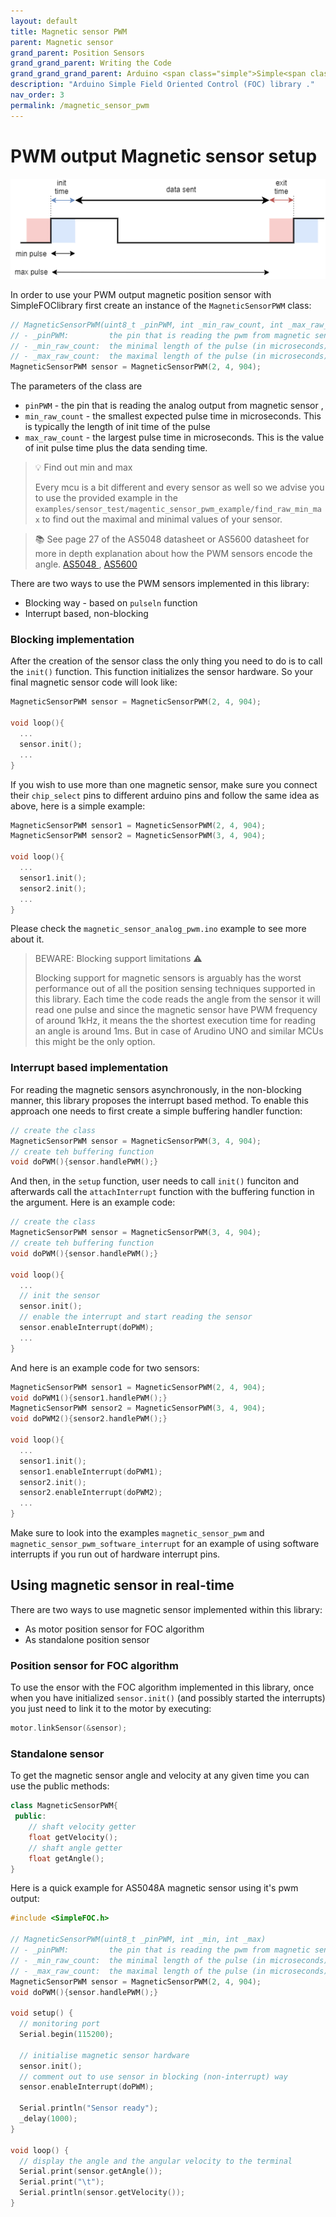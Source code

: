 ```yaml
---
layout: default
title: Magnetic sensor PWM
parent: Magnetic sensor
grand_parent: Position Sensors
grand_grand_parent: Writing the Code
grand_grand_grand_parent: Arduino <span class="simple">Simple<span class="foc">FOC</span>library</span>
description: "Arduino Simple Field Oriented Control (FOC) library ."
nav_order: 3
permalink: /magnetic_sensor_pwm
---
```



# PWM output Magnetic sensor setup
<img src="./extras/Images/pwm_sensor.png">

In order to use your PWM output magnetic position sensor with <span class="simple">Simple<span class="foc">FOC</span>library</span> first create an instance of the `MagneticSensorPWM` class:
```cpp
// MagneticSensorPWM(uint8_t _pinPWM, int _min_raw_count, int _max_raw_count)
// - _pinPWM:         the pin that is reading the pwm from magnetic sensor
// - _min_raw_count:  the minimal length of the pulse (in microseconds)
// - _max_raw_count:  the maximal length of the pulse (in microseconds)
MagneticSensorPWM sensor = MagneticSensorPWM(2, 4, 904);
```

The parameters of the class are
- `pinPWM` - the pin that is reading the analog output from magnetic sensor , 
- `min_raw_count` - the smallest expected pulse time in microseconds. This is typically the length of init time of the pulse
- `max_raw_count` - the largest pulse time in microseconds. This is the value of init pulse time plus the data sending time.

<blockquote class="info"> <p class="heading"> 💡 Find out min and max</p>
Every mcu is a bit different and every sensor as well so we advise you to use the provided example in the <code class="highlighter-rouge">examples/sensor_test/magentic_sensor_pwm_example/find_raw_min_max</code> to find out the maximal and minimal values of your sensor.
</blockquote>

<blockquote class="info"> 📚 See page 27 of the AS5048 datasheet or AS5600 datasheet for more in depth explanation about how the PWM sensors encode the angle. <a href="https://ams.com/documents/20143/36005/AS5048_DS000298_4-00.pdf">AS5048 </a>, <a href="https://ams.com/documents/20143/36005/AS5600_DS000365_5-00.pdf">AS5600</a>   </blockquote>


There are two ways to use the PWM sensors implemented in this library:
- Blocking way - based on `pulseln` function
- Interrupt based, non-blocking


### Blocking implementation

After the creation of the sensor class the only thing you need to do is to call the `init()` function. This function initializes the sensor hardware. So your final magnetic sensor code will look like:
```cpp
MagneticSensorPWM sensor = MagneticSensorPWM(2, 4, 904);

void loop(){
  ...
  sensor.init();
  ...
}
```

If you wish to use more than one magnetic sensor, make sure you connect their `chip_select` pins to different arduino pins and follow the same idea as above, here is a simple example:
```cpp
MagneticSensorPWM sensor1 = MagneticSensorPWM(2, 4, 904);
MagneticSensorPWM sensor2 = MagneticSensorPWM(3, 4, 904);

void loop(){
  ...
  sensor1.init();
  sensor2.init();
  ...
}
```
Please check the `magnetic_sensor_analog_pwm.ino` example to see more about it.

<blockquote class="warning">
<p class="heading">BEWARE: Blocking support limitations ⚠️</p>
Blocking support for magnetic sensors is arguably has the worst performance out of all the  position sensing techniques supported in this library. Each time the code reads the angle from the sensor it will read one pulse and since the magnetic sensor have PWM frequency of around 1kHz, it means the the shortest execution time for reading an angle is around 1ms. 
But in case of Arudino UNO and similar MCUs this might be the only option.
</blockquote>

### Interrupt based implementation

For reading the magnetic sensors asynchronously, in the non-blocking manner, this library proposes the interrupt based method. To enable this approach one needs to first create a simple buffering handler function:
```cpp
// create the class
MagneticSensorPWM sensor = MagneticSensorPWM(3, 4, 904);
// create teh buffering function
void doPWM(){sensor.handlePWM();}
```

And then, in the `setup` function, user needs to call `init()` funciton and afterwards call the `attachInterrupt` function with the buffering function in the argument. Here is an example code: 
```cpp
// create the class
MagneticSensorPWM sensor = MagneticSensorPWM(3, 4, 904);
// create teh buffering function
void doPWM(){sensor.handlePWM();}

void loop(){
  ...
  // init the sensor
  sensor.init();
  // enable the interrupt and start reading the sensor
  sensor.enableInterrupt(doPWM);
  ...
}
```
And here is an example code for two sensors:
```cpp
MagneticSensorPWM sensor1 = MagneticSensorPWM(2, 4, 904);
void doPWM1(){sensor1.handlePWM();} 
MagneticSensorPWM sensor2 = MagneticSensorPWM(3, 4, 904);
void doPWM2(){sensor2.handlePWM();}

void loop(){
  ...
  sensor1.init();  
  sensor1.enableInterrupt(doPWM1);
  sensor2.init();  
  sensor2.enableInterrupt(doPWM2);
  ...
}
```
Make sure to look into the examples `magnetic_sensor_pwm` and `magnetic_sensor_pwm_software_interrupt` for an example of using software interrupts if you run out of hardware interrupt pins. 


## Using magnetic sensor in real-time

There are two ways to use magnetic sensor implemented within this library:
- As motor position sensor for FOC algorithm
- As standalone position sensor

### Position sensor for FOC algorithm

To use the ensor with the FOC algorithm implemented in this library, once when you have initialized `sensor.init()` (and possibly started the interrupts) you just need to link it to the motor by executing:
```cpp
motor.linkSensor(&sensor);
```

### Standalone sensor 

To get the magnetic sensor angle and velocity at any given time you can use the public methods:
```cpp
class MagneticSensorPWM{
 public:
    // shaft velocity getter
    float getVelocity();
  	// shaft angle getter
    float getAngle();
}
```

Here is a quick example for AS5048A magnetic sensor using it's pwm output:
```cpp
#include <SimpleFOC.h>

// MagneticSensorPWM(uint8_t _pinPWM, int _min, int _max)
// - _pinPWM:         the pin that is reading the pwm from magnetic sensor
// - _min_raw_count:  the minimal length of the pulse (in microseconds)
// - _max_raw_count:  the maximal length of the pulse (in microseconds)
MagneticSensorPWM sensor = MagneticSensorPWM(2, 4, 904);
void doPWM(){sensor.handlePWM();}

void setup() {
  // monitoring port
  Serial.begin(115200);

  // initialise magnetic sensor hardware
  sensor.init();
  // comment out to use sensor in blocking (non-interrupt) way
  sensor.enableInterrupt(doPWM);

  Serial.println("Sensor ready");
  _delay(1000);
}

void loop() {
  // display the angle and the angular velocity to the terminal
  Serial.print(sensor.getAngle());
  Serial.print("\t");
  Serial.println(sensor.getVelocity());
}
```
